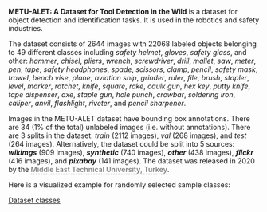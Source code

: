 **METU-ALET: A Dataset for Tool Detection in the Wild** is a dataset for object detection and identification tasks. It is used in the robotics and safety industries. 

The dataset consists of 2644 images with 22068 labeled objects belonging to 49 different classes including *safety helmet*, *gloves*, *safety glass*, and other: *hammer*, *chisel*, *pliers*, *wrench*, *screwdriver*, *drill*, *mallet*, *saw*, *meter*, *pen*, *tape*, *safety headphones*, *spade*, *scissors*, *clamp*, *pencil*, *safety mask*, *trowel*, *bench vise*, *plane*, *aviation snip*, *grinder*, *ruler*, *file*, *brush*, *stapler*, *level*, *marker*, *ratchet*, *knife*, *square*, *rake*, *caulk gun*, *hex key*, *putty knife*, *tape dispenser*, *axe*, *staple gun*, *hole punch*, *crowbar*, *soldering iron*, *caliper*, *anvil*, *flashlight*, *riveter*, and *pencil sharpener*.

Images in the METU-ALET dataset have bounding box annotations. There are 34 (1% of the total) unlabeled images (i.e. without annotations). There are 3 splits in the dataset: *train* (2112 images), *val* (268 images), and *test* (264 images). Alternatively, the dataset could be split into 5 sources: ***wikimgs*** (909 images), ***synthetic*** (740 images), ***other*** (438 images), ***flickr*** (416 images), and ***pixabay*** (141 images). The dataset was released in 2020 by the <span style="font-weight: 600; color: grey; border-bottom: 1px dashed #d3d3d3;">Middle East Technical University, Turkey</span>.

Here is a visualized example for randomly selected sample classes:

[Dataset classes](https://github.com/dataset-ninja/alet/raw/main/visualizations/classes_preview.webm)
